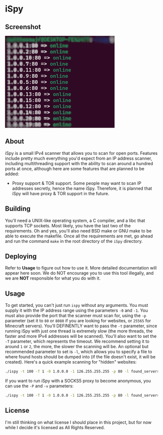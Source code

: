# iSpy
## Screenshot
![Screenshot of iSpy running!](.assets/screenshot0.png)
## About
iSpy is a small IPv4 scanner that allows you to scan for open ports. Features include pretty much everything you'd expect from an IP address scanner, including multithreading support with the ability to scan around a hundred ports at once, although here are some features that are planned to be added:
* Proxy support & TOR support. Some people may want to scan IP addresses secretly, hence the name iSpy. Therefore, it is planned that iSpy will have proxy & TOR support in the future.
## Building
You'll need a UNIX-like operating system, a C compiler, and a libc that supports TCP sockets. Most likely, you have the last two of the requirements. Oh and yes, you'll also need BSD make or GNU make to be able to execute the makefile. Once all the requirements are met, go ahead and run the command `make` in the root directory of the `iSpy` directory.
## Deploying
Refer to **Usage** to figure out how to use it. More detailed documentation will appear here soon. We do NOT encourage you to use this tool illegally, and we are **NOT** responsible for what you do with it.
## Usage
To get started, you can't just run `ispy` without any arguments. You must supply it with the IP address range using the parameters `-0` and `-1`. You must also provide the port that the scanner must scan for, using the `-p` parameter (set it to `80` or `8080` if you are looking for websites, or `25565` for Minecraft servers). You'll DEFINENTLY want to pass the `-t` parameter, since running iSpy with just one thread is extremely slow (the more threads, the faster and more IPv4 addresses will be scanned). You'll also want to set the `-T` parameter, which represents the timeout. We recommend setting it to around `1` or `2`, the more, the slower the scanning will be. An optional but recommended parameter to set is `-l`, which allows you to specify a file to where found hosts should be dumped into (if the file doesn't exist, it will be created). Here's a quick example scanning for "hidden" websites:
```sh
./ispy -t 100 -T 1 -0 1.0.0.0 -1 126.255.255.255 -p 80 -l found_servers.txt
```
If you want to run iSpy with a SOCKS5 proxy to become anonymous, you can use the `-P` and `-v` parameters:
```sh
./ispy -t 100 -T 1 -0 1.0.0.0 -1 126.255.255.255 -p 80 -l found_servers.txt -P <proxy-ip> -v <proxy-port>
```
## License
I'm still thinking on what license I should place in this project, but for now while I decide it's licensed as All Rights Reserved.

